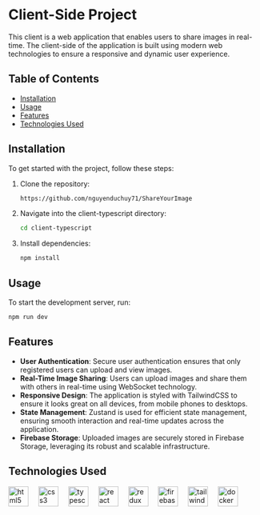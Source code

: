# Client-Side Project

This client is a web application that enables users to share images in real-time. The client-side of the application is built using modern web technologies to ensure a responsive and dynamic user experience.

## Table of Contents

- [Installation](#installation)
- [Usage](#usage)
- [Features](#features)
- [Technologies Used](#technologies-used)

## Installation

To get started with the project, follow these steps:

1. Clone the repository:
    ```sh
    https://github.com/nguyenduchuy71/ShareYourImage
    ```
2. Navigate into the client-typescript directory:
    ```sh
    cd client-typescript
    ```
3. Install dependencies:
    ```sh
    npm install
    ```

## Usage

To start the development server, run:
```sh
npm run dev
```

## Features

- **User Authentication**: Secure user authentication ensures that only registered users can upload and view images.
- **Real-Time Image Sharing**: Users can upload images and share them with others in real-time using WebSocket technology.
- **Responsive Design**: The application is styled with TailwindCSS to ensure it looks great on all devices, from mobile phones to desktops.
- **State Management**: Zustand is used for efficient state management, ensuring smooth interaction and real-time updates across the application.
- **Firebase Storage**: Uploaded images are securely stored in Firebase Storage, leveraging its robust and scalable infrastructure.


## Technologies Used

<div align="left">
    <img src="https://cdn.jsdelivr.net/gh/devicons/devicon/icons/html5/html5-original-wordmark.svg" height="40" alt="html5 logo" />
    <img width="12" />
    <img src="https://cdn.jsdelivr.net/gh/devicons/devicon/icons/css3/css3-original-wordmark.svg" height="40" alt="css3 logo" />
    <img width="12" />
    <img src="https://cdn.jsdelivr.net/gh/devicons/devicon/icons/typescript/typescript-original.svg" height="40" alt="typescript logo"  />
    <img width="12" />
    <img src="https://cdn.jsdelivr.net/gh/devicons/devicon/icons/react/react-original-wordmark.svg" height="40" marginRight="10" alt="react logo" />
    <img width="12" />
    <img src="https://cdn.jsdelivr.net/gh/devicons/devicon/icons/redux/redux-original.svg" height="40" marginRight="10" alt="redux logo" />
    <img width="12" />
    <img src="https://cdn.jsdelivr.net/gh/devicons/devicon/icons/firebase/firebase-original-wordmark.svg" height="40" alt="firebase logo" />
    <img width="12" />
    <img src="https://cdn.jsdelivr.net/gh/devicons/devicon/icons/tailwindcss/tailwindcss-original-wordmark.svg" height="40" alt="tailwindcss logo" />
    <img width="12" />
    <img src="https://cdn.jsdelivr.net/gh/devicons/devicon/icons/docker/docker-original-wordmark.svg" height="40" alt="docker logo" />
</div>
